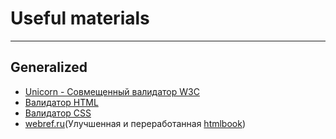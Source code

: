 # Useful materials

---

## Generalized

* [Unicorn - Совмещенный валидатор W3C](https://validator.w3.org/unicorn/?ucn_lang=ru)
* [Валидатор HTML](https://validator.w3.org/) 
* [Валидатор CSS](https://jigsaw.w3.org/css-validator/)
* [webref.ru](https://webref.ru/)\(Улучшенная и переработанная [htmlbook](http://htmlbook.ru/)\)



